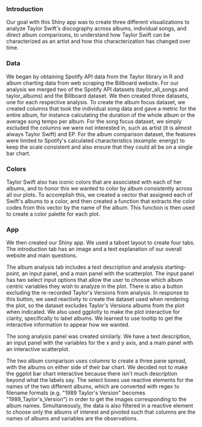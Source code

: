 ### Introduction

Our goal with this Shiny app was to create three different visualizations to analyze Taylor Swift's discography across albums, individual songs, and direct album comparisons, to understand how Taylor Swift can be characterized as an artist and how this characterization has changed over time.

### Data

We began by obtaining Spotify API data from the Taylor library in R and album charting data from web scraping the Billboard website. For our analysis we merged two of the Spotify API datasets (taylor_all_songs and taylor_albums) and the Billboard dataset. We then created three datasets, one for each respective analysis. To create the album focus dataset, we created columns that took the individual song data and gave a metric for the entire album, for instance calculating the duration of the whole album or the average song tempo per album. For the song focus dataset, we simply excluded the columns we were not interested in, such as artist (it is almost always Taylor Swift) and EP. For the album comparison dataset, the features were limited to Spotify's calculated characteristics (example: energy) to keep the scale consistent and also ensure that they could all be on a single bar chart.

### Colors

Taylor Swift also has iconic colors that are associated with each of her albums, and to honor this we wanted to color by album consistently across all our plots. To accomplish this, we created a vector that assigned each of Swift's albums to a color, and then created a function that extracts the color codes from this vector by the name of the album. This function is then used to create a color palette for each plot.

### App

We then created our Shiny app. We used a tabset layout to create four tabs. The introduction tab has an image and a text explanation of our overall website and main questions.

The album analysis tab includes a text description and analysis starting-point, an input panel, and a main panel with the scatterplot. The input panel has two select input options that allow the user to choose which album centric variables they wish to analyze in the plot. There is also a button excluding the re-recorded Taylor's Versions from analysis. In response to this button, we used reactivity to create the dataset used when rendering the plot, so the dataset excludes Taylor's Versions albums from the plot when indicated. We also used ggplotly to make the plot interactive for clarity, specifically to label albums. We learned to use tooltip to get the interactive information to appear how we wanted.

The song analysis panel was created similarly. We have a text description, an input panel with the variables for the x and y axis, and a main panel with an interactive scatterplot.

The two album comparison uses columns to create a three pane spread, with the albums on either side of their bar chart. We decided not to make the ggplot bar chart interactive because there isn't much description beyond what the labels say. The select boxes use reactive elements for the names of the two different albums, which are converted with regex to filename formats (e.g. "1989 Taylor's Version" becomes "1989_Taylor's_Version") in order to get the images corresponding to the album names. Simultaneously, the data is also filtered in a reactive element to choose only the albums of interest and pivoted such that columns are the names of albums and variables are the observations.
